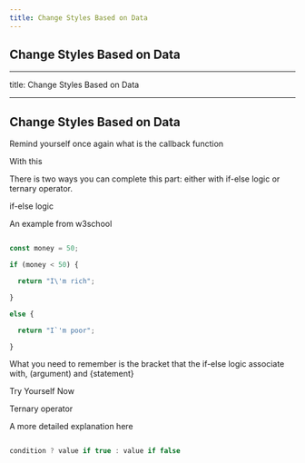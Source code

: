 ```yaml
---
title: Change Styles Based on Data
---
```

## Change Styles Based on Data

---

title: Change Styles Based on Data

---

## Change Styles Based on Data

Remind yourself once again what is the callback function

With this

There is two ways you can complete this part: either with if-else logic or ternary operator. 

 if-else logic

An example from w3school

```javascript 

const money = 50;

if (money < 50) {

  return "I\'m rich";

}

else {

  return "I`'m poor";

}

```

What you need to remember is the bracket that the if-else logic associate with, (argument) and {statement}

Try Yourself Now

Ternary operator

A more detailed explanation here

```javascript 

condition ? value if true : value if false 

```

<!-- The article goes here, in GitHub-flavored Markdown. Feel free to add YouTube videos, images, and CodePen/JSBin embeds  -->

<!-- The article goes here, in GitHub-flavored Markdown. Feel free to add YouTube videos, images, and CodePen/JSBin embeds  -->
